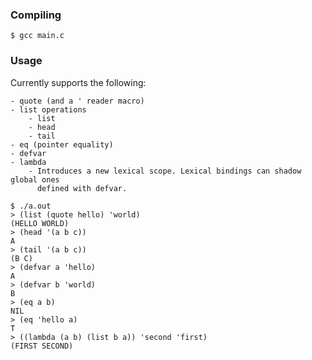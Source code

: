 ### Compiling

```
$ gcc main.c
```

### Usage

Currently supports the following:

```
- quote (and a ' reader macro)
- list operations
    - list
    - head
    - tail
- eq (pointer equality)
- defvar
- lambda
    - Introduces a new lexical scope. Lexical bindings can shadow global ones
      defined with defvar.
```

```
$ ./a.out
> (list (quote hello) 'world)
(HELLO WORLD)
> (head '(a b c))
A
> (tail '(a b c))
(B C)
> (defvar a 'hello)
A
> (defvar b 'world)
B
> (eq a b)
NIL
> (eq 'hello a)
T
> ((lambda (a b) (list b a)) 'second 'first)
(FIRST SECOND)
```

